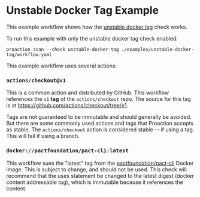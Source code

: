 # Unstable Docker Tag Example

This example workflow shows how the [unstable docker tag](https://docs.proaction.io) check works.

To run this example with only the unstable docker tag check enabled:

```
proaction scan --check unstable-docker-tag ./examples/unstable-docker-tag/workflow.yaml 
```

This example workflow uses several actions:

### `actions/checkout@v1`
This is a common action and distributed by GitHub. This workflow references the `v1` **tag** of the `actions/checkout` repo. The source for this tag is at https://github.com/actions/checkout/tree/v1. 

Tags are not guaranteed to be immutable and should generally be avoided. But there are some commonly used actions and tags that Proaction accepts as stable. The `actions/checkout` action is considered stable -- if using a tag. This will fail if using a branch.

### `docker://pactfoundation/pact-cli:latest`
This workflow sues the "latest" tag from the [pactfoundation/pact-cli](https://hub.docker.com/r/pactfoundation/pact-cli/tags) Docker image. This is subject to change, and should not be used. This check will recommend that the uses statement be changed to the latest digest (docker content addressable tag), which is immutable because it references the content.